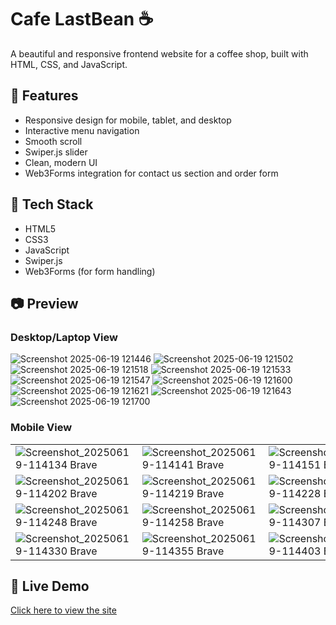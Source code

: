 # Cafe LastBean ☕️
A beautiful and responsive frontend website for a coffee shop, built with HTML, CSS, and JavaScript.

## 🌟 Features
- Responsive design for mobile, tablet, and desktop
- Interactive menu navigation
- Smooth scroll
- Swiper.js slider
- Clean, modern UI
- Web3Forms integration for contact us section and order form

## 🚀 Tech Stack
- HTML5
- CSS3
- JavaScript
- Swiper.js
- Web3Forms (for form handling)

## 📷 Preview

### Desktop/Laptop View
![Screenshot 2025-06-19 121446](https://github.com/user-attachments/assets/ff237075-f9bf-420b-a3a1-6a5d7d26548a)
![Screenshot 2025-06-19 121502](https://github.com/user-attachments/assets/a2adf95e-4d92-4222-a5c6-6c4572fc658e)
![Screenshot 2025-06-19 121518](https://github.com/user-attachments/assets/fc11f50f-4cd9-4640-94c4-822a8924cc29)
![Screenshot 2025-06-19 121533](https://github.com/user-attachments/assets/10f16627-d70d-4e7e-87ba-e00381d39e62)
![Screenshot 2025-06-19 121547](https://github.com/user-attachments/assets/0dc075e1-5c89-4b37-a675-b2f8e2d0b912)
![Screenshot 2025-06-19 121600](https://github.com/user-attachments/assets/643dcab9-04aa-4a1a-9b86-bcf039f6d85e)
![Screenshot 2025-06-19 121621](https://github.com/user-attachments/assets/e947b497-ced9-471f-941b-1b978a3f9e48)
![Screenshot 2025-06-19 121643](https://github.com/user-attachments/assets/6df18cf5-e5c0-4889-8bdf-49d166ae2e27)
![Screenshot 2025-06-19 121700](https://github.com/user-attachments/assets/0c6bb349-1f1b-46c1-9342-f9e7f4c56a8a)


### Mobile View

| | | | |
|---|---|---|---|
| ![Screenshot_20250619-114134 Brave](https://github.com/user-attachments/assets/4ef0599d-4625-40f7-8944-b2a4515dd91c) | ![Screenshot_20250619-114141 Brave](https://github.com/user-attachments/assets/38b04de9-8e8e-4e7a-b816-c7c8fc8a0f8c) | ![Screenshot_20250619-114151 Brave~2](https://github.com/user-attachments/assets/588c7718-9e68-4d73-8a3b-7720dfcaf846) | ![Screenshot_20250619-114157 Brave](https://github.com/user-attachments/assets/ae25a5c5-349b-43e6-bdd9-215d1b2616c1) |
| ![Screenshot_20250619-114202 Brave](https://github.com/user-attachments/assets/28b55583-c0c4-4406-bce0-4412707fddbd) | ![Screenshot_20250619-114219 Brave](https://github.com/user-attachments/assets/f3f74eac-4b9b-4cf2-92a4-c1de12b3401e) | ![Screenshot_20250619-114228 Brave](https://github.com/user-attachments/assets/2ead977d-ff1a-4fb3-8f22-53198aa28f67) | ![Screenshot_20250619-114242 Brave](https://github.com/user-attachments/assets/43a5f6bd-27b1-4953-b88d-a741e0be03fd) |
| ![Screenshot_20250619-114248 Brave](https://github.com/user-attachments/assets/41c6b757-a17b-4189-9ace-ccca90f8087d) | ![Screenshot_20250619-114258 Brave](https://github.com/user-attachments/assets/0222ff99-4640-4e29-a130-03fb0d57bb8c) | ![Screenshot_20250619-114307 Brave](https://github.com/user-attachments/assets/7ba47974-4398-4ff0-81ae-dd46a4c3c6e3) | ![Screenshot_20250619-114317 Brave](https://github.com/user-attachments/assets/98cb7c6c-ae71-466d-98bc-6a3246bedf20) |
| ![Screenshot_20250619-114330 Brave](https://github.com/user-attachments/assets/9f249bdf-fe1a-4d8f-9665-4f104bb91d12) | ![Screenshot_20250619-114355 Brave](https://github.com/user-attachments/assets/c4129850-1128-41c5-b9bd-b54f47fc5278) | ![Screenshot_20250619-114403 Brave](https://github.com/user-attachments/assets/8776d71a-9189-48bd-8919-980c93dec879) | ![Screenshot_20250619-114420 Brave](https://github.com/user-attachments/assets/eed9c411-055a-4732-8983-72f37e06c7d1) |


## 🔗 Live Demo
[Click here to view the site](https://cafe-last-bean.vercel.app/)

